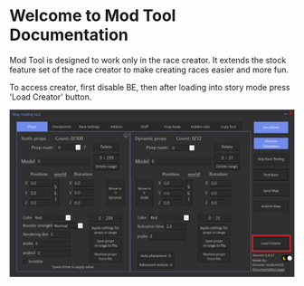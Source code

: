 # Welcome to Mod Tool Documentation

Mod Tool is designed to work only in the race creator. It extends the stock feature set of the race creator to make creating races easier and more fun.

To access creator, first disable BE, then after loading into story mode press 'Load Creator' button.

![Load Creator](/assets/images/introduction/img01.png)
